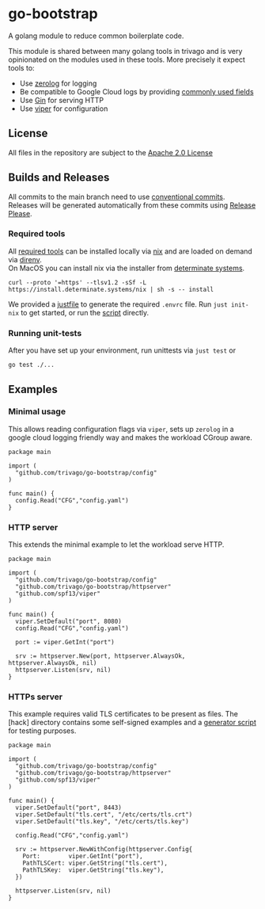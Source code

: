 # go-bootstrap

A golang module to reduce common boilerplate code.

This module is shared between many golang tools in trivago and is very
opinionated on the modules used in these tools.
More precisely it expect tools to:

- Use [zerolog](https://github.com/rs/zerolog) for logging
- Be compatible to Google Cloud logs by providing [commonly used fields](https://cloud.google.com/logging/docs/structured-logging#structured_logging_special_fields)
- Use [Gin](https://github.com/gin-gonic/gin) for serving HTTP
- Use [viper](https://github.com/spf13/viper) for configuration

## License

All files in the repository are subject to the [Apache 2.0 License](LICENSE)

## Builds and Releases

All commits to the main branch need to use [conventional commits](https://www.conventionalcommits.org/en/v1.0.0/).  
Releases will be generated automatically from these commits using [Release Please](https://github.com/googleapis/release-please).

### Required tools

All [required tools](flake.nix) can be installed locally via [nix](https://nixos.org/)
and are loaded on demand via [direnv](https://direnv.net/).  
On MacOS you can install nix via the installer from [determinate systems](https://determinate.systems/).

```shell
curl --proto '=https' --tlsv1.2 -sSf -L https://install.determinate.systems/nix | sh -s -- install
```

We provided a [justfile](https://github.com/casey/just) to generate the required `.envrc` file.
Run `just init-nix` to get started, or run the [script](hack/init-nix.sh) directly.

### Running unit-tests

After you have set up your environment, run unittests via `just test` or

```shell
go test ./...
```

## Examples

### Minimal usage

This allows reading configuration flags via `viper`, sets up `zerolog` in a google cloud logging friendly way and makes
the workload CGroup aware.

```golang
package main

import (
  "github.com/trivago/go-bootstrap/config"
)

func main() {
  config.Read("CFG","config.yaml")
}
```

### HTTP server

This extends the minimal example to let the workload serve HTTP.

```golang
package main

import (
  "github.com/trivago/go-bootstrap/config"
  "github.com/trivago/go-bootstrap/httpserver"
  "github.com/spf13/viper"
)

func main() {
  viper.SetDefault("port", 8080)
  config.Read("CFG","config.yaml")

  port := viper.GetInt("port")

  srv := httpserver.New(port, httpserver.AlwaysOk, httpserver.AlwaysOk, nil)
  httpserver.Listen(srv, nil)
}
```

### HTTPs server

This example requires valid TLS certificates to be present as files.
The [hack] directory contains some self-signed examples and a [generator script](hack/gen-cert.sh)
for testing purposes.

```golang
package main

import (
  "github.com/trivago/go-bootstrap/config"
  "github.com/trivago/go-bootstrap/httpserver"
  "github.com/spf13/viper"
)

func main() {
  viper.SetDefault("port", 8443)
  viper.SetDefault("tls.cert", "/etc/certs/tls.crt")
  viper.SetDefault("tls.key", "/etc/certs/tls.key")

  config.Read("CFG","config.yaml")

  srv := httpserver.NewWithConfig(httpserver.Config{
    Port:        viper.GetInt("port"),
    PathTLSCert: viper.GetString("tls.cert"),
    PathTLSKey:  viper.GetString("tls.key"),
  })

  httpserver.Listen(srv, nil)
}
```
